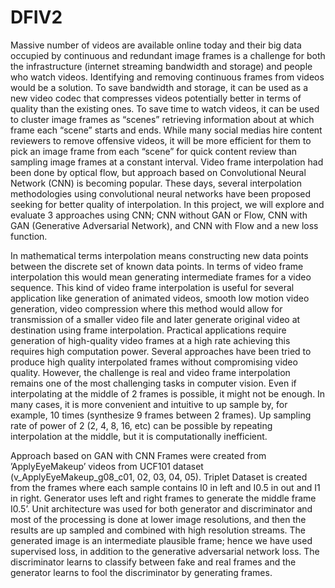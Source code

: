 # DFIV2




Massive number of videos are available online today and their big data occupied by continuous and redundant image frames is a challenge for both the infrastructure (internet streaming bandwidth and storage) and people who watch videos. Identifying and removing continuous frames from videos would be a solution. To save bandwidth and storage, it can be used as a new video codec that compresses videos potentially better in terms of quality than the existing ones. To save time to watch videos, it can be used to cluster image frames as “scenes” retrieving information about at which frame each “scene” starts and ends. While many social medias hire content reviewers to remove offensive videos, it will be more efficient for them to pick an image frame from each “scene” for quick content review than sampling image frames at a constant interval. Video frame interpolation had been done by optical flow, but approach based on Convolutional Neural Network (CNN) is becoming popular. These days, several interpolation methodologies using convolutional neural networks have been proposed seeking for better quality of interpolation. In this project, we will explore and evaluate 3 approaches using CNN; CNN without GAN or Flow, CNN with GAN (Generative Adversarial Network), and CNN with Flow and a new loss function.

In mathematical terms interpolation means constructing new data points between the discrete set of known data points. In terms of video frame interpolation this would mean generating intermediate frames for a video sequence. This kind of video frame interpolation is useful for several application like generation of animated videos, smooth low motion video generation, video compression where this method would allow for transmission of a smaller video file and later generate original video at destination using frame interpolation. Practical applications require generation of high-quality video frames at a high rate achieving this requires high computation power. Several approaches have been tried to produce high quality interpolated frames without compromising video quality. However, the challenge is real and video frame interpolation remains one of the most challenging tasks in computer vision. Even if interpolating at the middle of 2 frames is possible, it might not be enough. In many cases, it is more convenient and intuitive to up sample by, for example, 10 times (synthesize 9 frames between 2 frames). Up sampling rate of power of 2 (2, 4, 8, 16, etc) can be possible by repeating interpolation at the middle, but it is computationally inefficient.

Approach based on GAN with CNN Frames were created from ’ApplyEyeMakeup’ videos from UCF101 dataset (v_ApplyEyeMakeup_g08_c01, 02, 03, 04, 05). Triplet Dataset is created from the frames where each sample contains I0 in left and I0.5 in out and I1 in right. Generator uses left and right frames to generate the middle frame I0.5’. Unit architecture was used for both generator and discriminator and most of the processing is done at lower image resolutions, and then the results are up sampled and combined with high resolution streams. The generated image is an intermediate plausible frame; hence we have used supervised loss, in addition to the generative adversarial network loss. The discriminator learns to classify between fake and real frames and the generator learns to fool the discriminator by generating frames.
